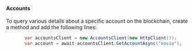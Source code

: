 #### Accounts
To query various details about a specific account on the blockchain, create a method and add the following lines:
```csharp
       var accountsClient = new AccountsClient(new HttpClient());
       var account = await accountsClient.GetAccountAsync("eosio");
```
